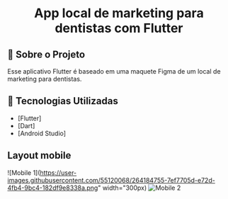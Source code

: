 <h1 align="center">
    <br>App local de marketing para dentistas com Flutter<br/>
</h1>

## :bookmark: Sobre o Projeto

Esse aplicativo Flutter é baseado em uma maquete Figma de um local de marketing para dentistas.

## :rocket: Tecnologias Utilizadas

- [Flutter]
- [Dart]
- [Android Studio]

## Layout mobile

![Mobile 1](https://user-images.githubusercontent.com/55120068/264184755-7ef7705d-e72d-4fb4-9bc4-182df9e8338a.png" width="300px) ![Mobile 2](https://github.com/ClaitonGit/Marketing_Dentista/assets/55120068/3764cb19-70d4-4b13-8b6e-8583afc49ff8.png)
